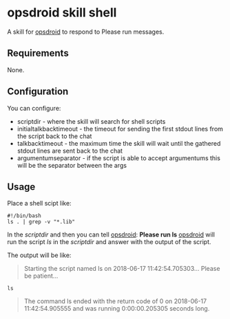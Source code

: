 # opsdroid skill shell

A skill for [opsdroid](https://github.com/opsdroid/opsdroid) to respond to Please run messages.

## Requirements

None.

## Configuration

You can configure:

* scriptdir - where the skill will search for shell scripts
* initialtalkbacktimeout - the timeout for sending the first stdout lines from the script back to the chat
* talkbacktimeout - the maximum time the skill will wait until the gathered stdout lines are sent back to the chat
* argumentumseparator - if the script is able to accept argumentums this will be the separator between the args

## Usage

Place a shell scipt like:


```
#!/bin/bash
ls . | grep -v "*.lib"
```

In the *scriptdir* and then you can tell [opsdroid](https://github.com/opsdroid/opsdroid): **Please run ls**
[opsdroid](https://github.com/opsdroid/opsdroid) will run the script *ls* in the *scriptdir* and answer with
the output of the script.

The output will be like:

> Starting the script named ls on 2018-06-17 11:42:54.705303...
> Please be patient...
```
ls
```
> The command ls ended with the return code of 0 on 2018-06-17 11:42:54.905555 and was running 0:00:00.205305 seconds long.
